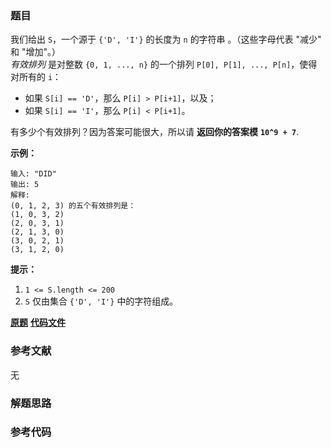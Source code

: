 ### 题目
我们给出 `S`，一个源于 `{'D', 'I'}` 的长度为 `n` 的字符串 。（这些字母代表 "减少" 和 "增加"。）  
_有效排列_  是对整数 `{0, 1, ..., n}` 的一个排列 `P[0], P[1], ..., P[n]`，使得对所有的 `i`：

  * 如果 `S[i] == 'D'`，那么 `P[i] > P[i+1]`，以及；
  * 如果 `S[i] == 'I'`，那么 `P[i] < P[i+1]`。

有多少个有效排列？因为答案可能很大，所以请 **返回你的答案模** **`10^9 + 7`**.



**示例：**

    
    
    输入: "DID"
    输出: 5
    解释:
    (0, 1, 2, 3) 的五个有效排列是：
    (1, 0, 3, 2)
    (2, 0, 3, 1)
    (2, 1, 3, 0)
    (3, 0, 2, 1)
    (3, 1, 2, 0)
    



**提示：**

  1. `1 <= S.length <= 200`
  2. `S` 仅由集合 `{'D', 'I'}` 中的字符组成。



 **[原题](https://leetcode-cn.com/problems/valid-permutations-for-di-sequence/)**    **[代码文件]()**


### 参考文献
无

### 解题思路




### 参考代码

```go


```




